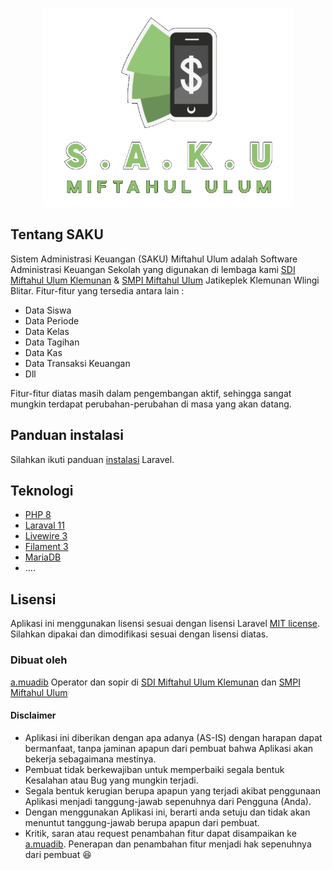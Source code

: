 <p align="center"><a href="https://github.com/amuadib/saku" target="_blank"><img src="https://github.com/amuadib/saku/blob/main/public/logo_full_h.png?raw=true" width="400" alt="Logo S.A.K.U"></a></p>

## Tentang SAKU

Sistem Administrasi Keuangan (SAKU) Miftahul Ulum adalah Software Administrasi Keuangan Sekolah yang digunakan di lembaga kami [SDI Miftahul Ulum Klemunan](https://sdi.miftahululum.web.id) & [SMPI Miftahul Ulum](https://smpi.miftahululum.web.id) Jatikeplek Klemunan Wlingi Blitar. Fitur-fitur yang tersedia antara lain :

-   Data Siswa
-   Data Periode
-   Data Kelas
-   Data Tagihan
-   Data Kas
-   Data Transaksi Keuangan
-   Dll

Fitur-fitur diatas masih dalam pengembangan aktif, sehingga sangat mungkin terdapat perubahan-perubahan di masa yang akan datang.

## Panduan instalasi

Silahkan ikuti panduan [instalasi](https://laravel.com/docs/11.x/installation) Laravel.

## Teknologi

-   [PHP 8](https://www.php.net/)
-   [Laraval 11](https://laravel.com)
-   [Livewire 3](https://laravel-livewire.com/)
-   [Filament 3](https://filamentphp.com/)
-   [MariaDB](https://mariadb.org/)
-   ....

## Lisensi

Aplikasi ini menggunakan lisensi sesuai dengan lisensi Laravel [MIT license](https://opensource.org/licenses/MIT).<br/>
Silahkan dipakai dan dimodifikasi sesuai dengan lisensi diatas.

### Dibuat oleh

[a.muadib](https://github.com/amuadib) Operator dan sopir di
[SDI Miftahul Ulum Klemunan](https://sdi.miftahululum.web.id) dan
[SMPI Miftahul Ulum](https://smpi.miftahululum.web.id)

#### Disclaimer

-   Aplikasi ini diberikan dengan apa adanya (AS-IS) dengan harapan dapat bermanfaat, tanpa jaminan apapun dari pembuat bahwa Aplikasi akan bekerja sebagaimana mestinya.
-   Pembuat tidak berkewajiban untuk memperbaiki segala bentuk Kesalahan atau Bug yang mungkin terjadi.
-   Segala bentuk kerugian berupa apapun yang terjadi akibat penggunaan Aplikasi menjadi tanggung-jawab sepenuhnya dari Pengguna (Anda).
-   Dengan menggunakan Aplikasi ini, berarti anda setuju dan tidak akan menuntut tanggung-jawab berupa apapun dari pembuat.
-   Kritik, saran atau request penambahan fitur dapat disampaikan ke [a.muadib](https://github.com/amuadib). Penerapan dan penambahan fitur menjadi hak sepenuhnya dari pembuat 😆
